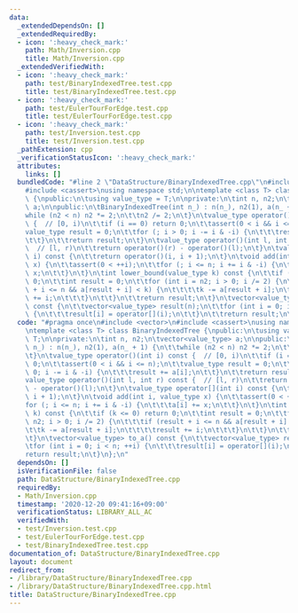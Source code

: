 ```yaml
---
data:
  _extendedDependsOn: []
  _extendedRequiredBy:
  - icon: ':heavy_check_mark:'
    path: Math/Inversion.cpp
    title: Math/Inversion.cpp
  _extendedVerifiedWith:
  - icon: ':heavy_check_mark:'
    path: test/BinaryIndexedTree.test.cpp
    title: test/BinaryIndexedTree.test.cpp
  - icon: ':heavy_check_mark:'
    path: test/EulerTourForEdge.test.cpp
    title: test/EulerTourForEdge.test.cpp
  - icon: ':heavy_check_mark:'
    path: test/Inversion.test.cpp
    title: test/Inversion.test.cpp
  _pathExtension: cpp
  _verificationStatusIcon: ':heavy_check_mark:'
  attributes:
    links: []
  bundledCode: "#line 2 \"DataStructure/BinaryIndexedTree.cpp\"\n#include <vector>\n\
    #include <cassert>\nusing namespace std;\n\ntemplate <class T> class BinaryIndexedTree\
    \ {\npublic:\n\tusing value_type = T;\n\nprivate:\n\tint n, n2;\n\tvector<value_type>\
    \ a;\n\npublic:\n\tBinaryIndexedTree(int n_) : n(n_), n2(1), a(n_ + 1) {\n\t\t\
    while (n2 < n) n2 *= 2;\n\t\tn2 /= 2;\n\t}\n\tvalue_type operator()(int i) const\
    \ {  // [0, i)\n\t\tif (i == 0) return 0;\n\t\tassert(0 < i && i <= n);\n\t\t\
    value_type result = 0;\n\t\tfor (; i > 0; i -= i & -i) {\n\t\t\tresult += a[i];\n\
    \t\t}\n\t\treturn result;\n\t}\n\tvalue_type operator()(int l, int r) const {\
    \  // [l, r)\n\t\treturn operator()(r) - operator()(l);\n\t}\n\tvalue_type operator[](int\
    \ i) const {\n\t\treturn operator()(i, i + 1);\n\t}\n\tvoid add(int i, value_type\
    \ x) {\n\t\tassert(0 < ++i);\n\t\tfor (; i <= n; i += i & -i) {\n\t\t\ta[i] +=\
    \ x;\n\t\t}\n\t}\n\tint lower_bound(value_type k) const {\n\t\tif (k <= 0) return\
    \ 0;\n\t\tint result = 0;\n\t\tfor (int i = n2; i > 0; i /= 2) {\n\t\t\tif (result\
    \ + i <= n && a[result + i] < k) {\n\t\t\t\tk -= a[result + i];\n\t\t\t\tresult\
    \ += i;\n\t\t\t}\n\t\t}\n\t\treturn result;\n\t}\n\tvector<value_type> to_a()\
    \ const {\n\t\tvector<value_type> result(n);\n\t\tfor (int i = 0; i < n; ++i)\
    \ {\n\t\t\tresult[i] = operator[](i);\n\t\t}\n\t\treturn result;\n\t}\n};\n"
  code: "#pragma once\n#include <vector>\n#include <cassert>\nusing namespace std;\n\
    \ntemplate <class T> class BinaryIndexedTree {\npublic:\n\tusing value_type =\
    \ T;\n\nprivate:\n\tint n, n2;\n\tvector<value_type> a;\n\npublic:\n\tBinaryIndexedTree(int\
    \ n_) : n(n_), n2(1), a(n_ + 1) {\n\t\twhile (n2 < n) n2 *= 2;\n\t\tn2 /= 2;\n\
    \t}\n\tvalue_type operator()(int i) const {  // [0, i)\n\t\tif (i == 0) return\
    \ 0;\n\t\tassert(0 < i && i <= n);\n\t\tvalue_type result = 0;\n\t\tfor (; i >\
    \ 0; i -= i & -i) {\n\t\t\tresult += a[i];\n\t\t}\n\t\treturn result;\n\t}\n\t\
    value_type operator()(int l, int r) const {  // [l, r)\n\t\treturn operator()(r)\
    \ - operator()(l);\n\t}\n\tvalue_type operator[](int i) const {\n\t\treturn operator()(i,\
    \ i + 1);\n\t}\n\tvoid add(int i, value_type x) {\n\t\tassert(0 < ++i);\n\t\t\
    for (; i <= n; i += i & -i) {\n\t\t\ta[i] += x;\n\t\t}\n\t}\n\tint lower_bound(value_type\
    \ k) const {\n\t\tif (k <= 0) return 0;\n\t\tint result = 0;\n\t\tfor (int i =\
    \ n2; i > 0; i /= 2) {\n\t\t\tif (result + i <= n && a[result + i] < k) {\n\t\t\
    \t\tk -= a[result + i];\n\t\t\t\tresult += i;\n\t\t\t}\n\t\t}\n\t\treturn result;\n\
    \t}\n\tvector<value_type> to_a() const {\n\t\tvector<value_type> result(n);\n\t\
    \tfor (int i = 0; i < n; ++i) {\n\t\t\tresult[i] = operator[](i);\n\t\t}\n\t\t\
    return result;\n\t}\n};\n"
  dependsOn: []
  isVerificationFile: false
  path: DataStructure/BinaryIndexedTree.cpp
  requiredBy:
  - Math/Inversion.cpp
  timestamp: '2020-12-20 09:41:16+09:00'
  verificationStatus: LIBRARY_ALL_AC
  verifiedWith:
  - test/Inversion.test.cpp
  - test/EulerTourForEdge.test.cpp
  - test/BinaryIndexedTree.test.cpp
documentation_of: DataStructure/BinaryIndexedTree.cpp
layout: document
redirect_from:
- /library/DataStructure/BinaryIndexedTree.cpp
- /library/DataStructure/BinaryIndexedTree.cpp.html
title: DataStructure/BinaryIndexedTree.cpp
---
```

